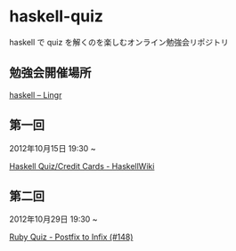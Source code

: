 haskell-quiz
============

haskell で quiz を解くのを楽しむオンライン勉強会リポジトリ

## 勉強会開催場所

[haskell – Lingr](http://lingr.com/room/lovers_of_haskell)

## 第一回

2012年10月15日 19:30 ~

[Haskell Quiz/Credit Cards - HaskellWiki](http://www.haskell.org/haskellwiki/Haskell_Quiz/Credit_Cards)

## 第二回

2012年10月29日 19:30 ~

[Ruby Quiz - Postfix to Infix (#148)](http://www.rubyquiz.com/quiz148.html)

